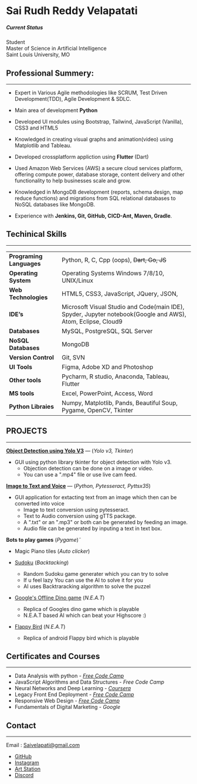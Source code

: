 # Sai Rudh Reddy Velapatati

##### **Current Status**<br>
Student<br>
Master of Science in Artificial Intelligence<br>
Saint Louis University, MO

## Professional Summery:

---

- Expert in Various Agile methodologies like SCRUM, Test Driven Development(TDD), Agile Development & SDLC.

- Main area of development **Python**

- Developed UI modules using Bootstrap, Tailwind, JavaScript (Vanilla), CSS3 and HTML5

- Knowledged in creating visual graphs and animation(video) using Matplotlib and Tableau.

- Developed crossplatform appliction using **Flutter** (Dart)

- Used Amazon Web Services (AWS) a secure cloud services platform, offering compute power, database storage, content delivery and other functionality to help businesses scale and grow.

- Knowledged in MongoDB development (reports, schema design, map reduce functions) and migrations from SQL relational databases to NoSQL databases like MongoDB.

- Experience with **Jenkins, Git, GitHub, CICD-Ant, Maven, Gradle**.

## Techinical Skills

---
|                          |                                                                                                             |
| :----------------------- | :---------------------------------------------------------------------------------------------------------- |
| **Programing Languages** | Python, R, C, Cpp (oops), ~~Dart, Go, JS~~                                                                  |
| **Operating System**     | Operating Systems Windows 7/8/10, UNIX/Linux                                                                |
| **Web Technologies**     | HTML5, CSS3, JavaScript, JQuery, JSON,                                                                      |
| **IDE’s**                | Microsoft Visual Studio and Code(main IDE), Spyder, Jupyter notebook(Google and AWS), Atom, Eclipse, Cloud9 |
| **Databases**            | MySQL, PostgreSQL, SQL Server                                                                               |
| **NoSQL Databases**      | MongoDB                                                                                                     |
| **Version Control**      | Git, SVN                                                                                                    |
| **UI Tools**             | Figma, Adobe XD and Photoshop                                                                               |
| **Other tools**          | Pycharm, R studio, Anaconda, Tableau, Flutter                                                               |
| **MS tools**             | Excel, PowerPoint, Access, Word                                                                             |
| **Python Libraies**      | Numpy, Matplotlib, Pands, Beautiful Soup, Pygame, OpenCV, Tkinter                                           |


## PROJECTS

---

[**Object Detection using Yolo V3**](https://github.com/lululucii/Object_Detection-YoloV3) — (_Yolo v3, Tkinter_)

- GUI using python library tkinter for object detection with Yolo v3.
  - Objection detection can be done on a image or video.
  - You can use a ".mp4" file or use live cam feed.

[**Image to Text and Voice**](https://github.com/lululucii/Image_text_speech_Conversion) — (_Python, Pytesseract, Pyttsx35_)

- GUI application for extacting text from an image which then can be converted into voice
  - Image to text conversion using pytesseract.
  - Text to Audio conversion using gTTS package.
  - A ".txt" or an ".mp3" or both can be generated by feeding an image.
  - Audio file can be generated by inputing a text in text box.

**Bots to play games** (_Pygame_)¨

- Magic Piano tiles (_Auto clicker_)

- [Sudoku](https://github.com/lululucii/Sudoku_Backtrack) (_Backtacking_)

  - Random Sudoku game generater which you can try to solve
  - If u feel lazy You can use the AI to solve it for you
  - AI uses Backtraracking algorithm to solve the puzzel

- [Google's Offline Dino game](https://github.com/lululucii/Dino-AI-N.E.A.T) (_N.E.A.T_)

  - Replica of Googles dino game which is playable
  - N.E.A.T based AI which can beat your Highscore :)

- [Flappy Bird](https://github.com/lululucii/Flappy-AI-N.E.A.T) (_N.E.A.T_)
  - Replica of android Flappy bird which is playable

## Certificates and Courses

---

- Data Analysis with python - [_Free Code Camp_](https://www.freecodecamp.org/certification/lululucii/data-analysis-with-python-v7)
- JavaScript Algorithms and Data Structures - _Free Code Camp_ <!--Broken-->
- Neural Networks and Deep Learning - [_Coursera_](https://www.coursera.org/account/accomplishments/certificate/SH8FM2NP3VJ2)
- Legacy Front End Deployment - [_Free Code Camp_](https://www.freecodecamp.org/certification/lululucii/legacy-front-end)
- Responsive Web Design - [_Free Code Camp_](https://www.freecodecamp.org/certification/lululucii/responsive-web-design)
- Fundamentals of Digital Marketing - _Google_ <!--lost checked(Sai, SaiV, FV) // Fa@ unchecked-->

## Contact

---

Email : Saivelapati@gmail.com

- [GitHub](https://github.com/lululucii?tab=repositories)
- [Instagram](https://www.instagram.com/sairudhreddy/)
- [Art Station](https://www.artstation.com/luciii)
- [Discord](https://www.discordapp.com/users/Lucii#9287)
